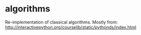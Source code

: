 # algorithms
Re-implementation of classical algorithms. Mostly from: <http://interactivepython.org/courselib/static/pythonds/index.html>
